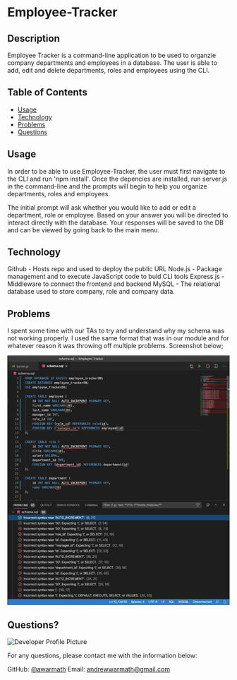 # Employee-Tracker

## Description 

Employee Tracker is a command-line application to be used to organzie company departments and employees in a database. The user is able to add, edit and delete departments, roles and employees using the CLI.


## Table of Contents

* [Usage](#usage)
* [Technology](#technology)
* [Problems](#problems)
* [Questions](#questions)


## Usage 

In order to be able to use Employee-Tracker, the user must first navigate to the CLI and run 'npm install'. Once the depencies are installed, run server.js in the command-line and the prompts will begin to help you organize departments, roles and employees. 

The initial prompt will ask whether you would like to add or edit a department, role or employee. Based on your answer you will be directed to interact directly with the database. Your responses will be saved to the DB and can be viewed by going back to the main menu. 

## Technology
Github - Hosts repo and used to deploy the public URL
Node.js - Package management and to execute JavaScript code to buld CLI tools
Express.js - Middleware to connect the frontend and backend
MySQL - The relational database used to store company, role and company data. 

## Problems
I spent some time with our TAs to try and understand why my schema was not working properly. I used the same format that was in our module and for whatever reason it was throwing off multiple problems. Screenshot below;

![Issue](assets/issue.png)

## Questions?
  
![Developer Profile Picture](https://avatars3.githubusercontent.com/u/70709676?v=4) 
  
For any questions, please contact me with the information below:
 
GitHub: [@awarmath](https://api.github.com/users/awarmath)
Email: andrewwarmath@gmail.com
